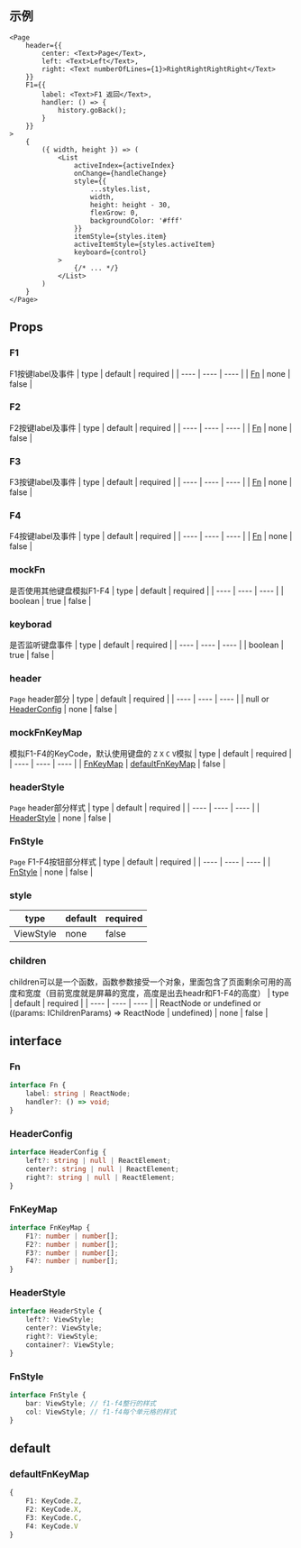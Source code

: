 ## 示例
```tsx
<Page
    header={{
        center: <Text>Page</Text>,
        left: <Text>Left</Text>,
        right: <Text numberOfLines={1}>RightRightRightRight</Text>
    }}
    F1={{
        label: <Text>F1 返回</Text>,
        handler: () => {
            history.goBack();
        }
    }}
>
    {
        ({ width, height }) => (
            <List
                activeIndex={activeIndex}
                onChange={handleChange}
                style={{
                    ...styles.list,
                    width,
                    height: height - 30,
                    flexGrow: 0,
                    backgroundColor: '#fff'
                }}
                itemStyle={styles.item}
                activeItemStyle={styles.activeItem}
                keyboard={control}
            >
                {/* ... */}
            </List>
        )
    }
</Page>
```

## Props

### F1
F1按键label及事件
| type | default | required |
| ---- | ---- | ---- |
| [Fn](https://github.com/HuiWang111/rn-element/blob/main/docs/page.md#fn) | none | false |

### F2
F2按键label及事件
| type | default | required |
| ---- | ---- | ---- |
| [Fn](https://github.com/HuiWang111/rn-element/blob/main/docs/page.md#fn) | none | false |

### F3
F3按键label及事件
| type | default | required |
| ---- | ---- | ---- |
| [Fn](https://github.com/HuiWang111/rn-element/blob/main/docs/page.md#fn) | none | false |

### F4
F4按键label及事件
| type | default | required |
| ---- | ---- | ---- |
| [Fn](https://github.com/HuiWang111/rn-element/blob/main/docs/page.md#fn) | none | false |

### mockFn
是否使用其他键盘模拟F1-F4
| type | default | required |
| ---- | ---- | ---- |
| boolean | true | false |

### keyborad
是否监听键盘事件
| type | default | required |
| ---- | ---- | ---- |
| boolean | true | false |

### header
`Page` header部分
| type | default | required |
| ---- | ---- | ---- |
| null or [HeaderConfig](https://github.com/HuiWang111/rn-element/blob/main/docs/page.md#headerconfig) | none | false |

### mockFnKeyMap
模拟F1-F4的KeyCode，默认使用键盘的 `Z` `X` `C` `V`模拟
| type | default | required |
| ---- | ---- | ---- |
| [FnKeyMap](https://github.com/HuiWang111/rn-element/blob/main/docs/page.md#fnkeymap) | [defaultFnKeyMap](https://github.com/HuiWang111/rn-element/blob/main/docs/page.md#defaultfnkeymap) | false |

### headerStyle
`Page` header部分样式
| type | default | required |
| ---- | ---- | ---- |
| [HeaderStyle](https://github.com/HuiWang111/rn-element/blob/main/docs/page.md#headerstyle-1) | none | false |

### FnStyle
`Page` F1-F4按钮部分样式
| type | default | required |
| ---- | ---- | ---- |
| [FnStyle](https://github.com/HuiWang111/rn-element/blob/main/docs/page.md#fnstyle-1) | none | false |

### style
| type | default | required |
| ---- | ---- | ---- |
| ViewStyle | none | false |

### children
children可以是一个函数，函数参数接受一个对象，里面包含了页面剩余可用的高度和宽度（目前宽度就是屏幕的宽度，高度是出去headr和F1-F4的高度）
| type | default | required |
| ---- | ---- | ---- |
| ReactNode or undefined or ((params: IChildrenParams) => ReactNode | undefined) | none | false |

## interface

### Fn
```ts
interface Fn {
    label: string | ReactNode;
    handler?: () => void;
}
```

### HeaderConfig
```ts
interface HeaderConfig {
    left?: string | null | ReactElement;
    center?: string | null | ReactElement;
    right?: string | null | ReactElement;
}
```

### FnKeyMap
```ts
interface FnKeyMap {
    F1?: number | number[];
    F2?: number | number[];
    F3?: number | number[];
    F4?: number | number[];
}
```

### HeaderStyle
```ts
interface HeaderStyle {
    left?: ViewStyle;
    center?: ViewStyle;
    right?: ViewStyle;
    container?: ViewStyle;
}
```

### FnStyle
```ts
interface FnStyle {
    bar: ViewStyle; // f1-f4整行的样式
    col: ViewStyle; // f1-f4每个单元格的样式
}
```

## default

### defaultFnKeyMap
```ts
{
    F1: KeyCode.Z,
    F2: KeyCode.X,
    F3: KeyCode.C,
    F4: KeyCode.V
}
```